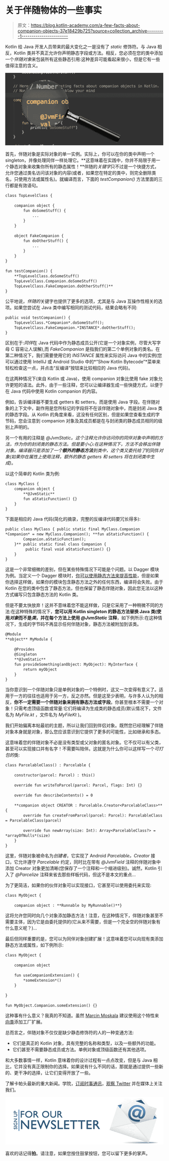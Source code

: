 # 关于伴随物体的一些事实

> 原文：<https://blog.kotlin-academy.com/a-few-facts-about-companion-objects-37e18429b725?source=collection_archive---------1----------------------->

Kotlin 给 Java 开发人员带来的最大变化之一是没有了 *static* 修饰符。与 Java 相反，Kotlin 类并不真正允许你声明静态字段或方法。相反，您必须在您的类中添加一个*伴随对象*来包装所有这些静态引用:这种差异可能看起来很小，但是它有一些值得注意的含义。

![](img/4b4c91d33a09bc9b59976891ec4cb943.png)

首先，伴随对象是实际对象的单一实例。实际上，你可以在你的类中声明一个 singleton，并像处理同伴一样处理它。**这意味着在实践中，你并不局限于用一个静态对象来收集你所有的静态属性！**伴随的*关键字*只不过是一个快捷方式，允许您通过类名访问该对象的内容(或者，如果您在特定的类中，则完全删除类名，只使用方法或属性名)。就编译而言，下面的 *testCompanion()* 方法里面的三行都是有效语句。

```
class TopLevelClass {

    companion object {
        fun doSomeStuff() {
            ...
        }
    }

    object FakeCompanion {
        fun doOtherStuff() {
            ...
        }
    }
}

fun testCompanion() {
    **TopLevelClass.doSomeStuff()
    TopLevelClass.Companion.doSomeStuff()
    TopLevelClass.FakeCompanion.doOtherStuff()**
}
```

公平地说，*伴随的*关键字也提供了更多的选项，尤其是与 Java 互操作性相关的选项。如果您尝试在 Java 类中编写相同的测试代码，结果会略有不同:

```
public void testCompanion() {
    TopLevelClass.*Companion*.doSomeStuff();
    TopLevelClass.FakeCompanion.*INSTANCE*.doOtherStuff();
}
```

区别在于:*同伴*在 Java 代码中作为静态成员公开(它是一个对象实例，尽管大写字母 C 容易让人误解),而 *FakeCompanion* 是指我们的第二个单例对象的类名。在第二种情况下，我们需要使用它的 *INSTANCE* 属性来实际访问 Java 中的实例(您可以通过使用 IntelliJ 或 Android Studio 中的*“Show Kotlin Bytecode”*菜单来轻松检查这一点，并点击“反编译”按钮来比较相应的 Java 代码)。

在这两种情况下(来自 Kotlin 或 Java)，使用 companion 对象比使用 fake 对象允许更短的语法。此外，由于一些注释，您可以让编译器生成一些快捷方式，以便于在 Java 代码中使用 Kotlin companion 的内容。

例如，告诉编译器不要生成 getters 和 setters，而是使用 Java 字段。在伴随对象的上下文中，副作用是您所标记的字段将不在该伴随对象中，而是封闭 Java 类的静态字段。从 Kotlin 的角度来看，这没有任何区别，但是如果您查看生成的字节码，您会注意到 companion 对象及其成员都是在与封闭类的静态成员相同的级别上声明的。

另一个有用的注释是 *@JvmStatic。这个注释允许你访问你的同伴对象中声明的方法，作为你的封闭类的静态方法。但是要小心:在这种情况下，方法不会移出伴随对象。编译器只是添加了一个**额外的静态方法**到类中，这个类又委托给了*的同伴*对象(如果你在属性上使用注释，额外的静态 getters 和 setters 将在封闭类中生成)。*

以这个简单的 Kotlin 类为例:

```
class MyClass {
    companion object {
        **@JvmStatic**
        fun aStaticFunction() {}
    }
}
```

下面是相应的 Java 代码(简化的摘录，完整的反编译代码要冗长得多):

```
public class MyClass { public static final MyClass.Companion *Companion* = new MyClass.Companion(); **fun aStaticFunction() {
        Companion.aStaticFunction();
    }** public static final class Companion {
         public final void aStaticFunction() {}
    }
}
```

这是一个非常细微的差别，但在某些特殊情况下可能是个问题。以 Dagger 模块为例。当定义一个 Dagger 模块时，[你可以使用静态方法来提高性能](https://medium.com/square-corner-blog/keeping-the-daggers-sharp-%EF%B8%8F-230b3191c3f#792c)，但是如果你选择这样做，如果你的模块包含静态方法之外的任何东西，编译将会失败。由于 Kotlin 在您的类中包含了静态方法，但也保留了静态伴随对象，因此您无法以这种方式编写只包含静态方法的 Kotlin 类。

但是不要太快放弃！这并不意味着您不能这样做，只是它采用了一种稍微不同的方法:在这种特殊的情况下，**您可以用 Kotlin singleton 的静态方法替换 Java 类(使用*对象*而不是*类*，并在每个方法上使用 *@JvmStatic* 注释**，如下例所示:在这种情况下，生成的字节码不再显示任何伴随对象，静态方法被附加到该类。

```
@Module
**object** MyModule {

    @Provides
    @Singleton
    **@JvmStatic**
    fun provideSomething(anObject: MyObject): MyInterface {
        return myObject
    }
}
```

当你意识到一个伴随对象只是单例对象的一个特例时，这又一次变得有意义了。适用于一方的往往也适用于另一方，反之亦然。但是这至少表明，与许多人认为的相反，**你不一定需要一个伴随对象来拥有静态方法或字段**。你甚至根本不需要一个对象！只需考虑顶级函数或常量:它们将编译为生成类的静态成员(默认情况下，文件名为 *MyFile.kt* ，文件名为 *MyFileKt* )。

我们开始偏离本帖最初的主题，所以让我们回到伴侣对象。既然您已经理解了伴随对象本身就是对象，那么您应该意识到它提供了更多的可能性，比如继承和多态。

这意味着您的伴随对象不必是没有类型或父对象的匿名对象。它不仅可以有父类，甚至可以实现接口并有名字！不需要叫陪伴。这就是为什么你可以这样写一个*可打包的*类:

```
class ParcelableClass() : Parcelable {

    constructor(parcel: Parcel) : this()

    override fun writeToParcel(parcel: Parcel, flags: Int) {}

    override fun describeContents() = 0

    **companion object CREATOR : Parcelable.Creator<ParcelableClass>** {
        override fun createFromParcel(parcel: Parcel): ParcelableClass = ParcelableClass(parcel)

        override fun newArray(size: Int): Array<ParcelableClass?> = *arrayOfNulls*(size)
    }
}
```

这里，伴随对象被命名为*创建者*，它实现了 Android *Parcelable。Creator* 接口，它允许遵守 *Parcelable* 约定，同时比在带有 *@JvmField* 注释的伴随对象中添加 Creator 对象更加清晰(您保存了一个注释和一个缩进级别)。诚然，Kotlin 引入了 *@Parcelize* 注释来省去那些样板代码，但这不是本文的重点…

为了更简洁，如果你的伙伴对象可以实现接口，它甚至可以使用委托来实现:

```
class MyObject {

    companion object : **Runnable by MyRunnable()**}
```

这将允许您同时向几个对象添加静态方法！注意，在这种情况下，伴随对象甚至不需要主体，因为它是由委托提供的(它从来不需要，但是一个完全空的伴随对象有什么意义呢？)…

最后但同样重要的是，您可以为同伴对象创建扩展！这意味着您可以向现有类添加静态方法或属性，如下例所示:

```
class MyObject {

    companion object

    fun useCompanionExtension() {
        *someExtension*()
    }

}

fun MyObject.Companion.someExtension() {}
```

这种事有什么意义？我真的不知道。虽然 [Marcin Moskala](https://medium.com/@marcinmoskala?source=user_popover) 建议使用这个特性来[向类](/effective-java-in-kotlin-item-1-consider-static-factory-methods-instead-of-constructors-8d0d7b5814b2#6985)添加工厂扩展。

总而言之，伴随对象不仅仅是缺少静态修饰符的人的一种变通方法:

*   它们是真正的 Kotlin 对象，具有完整的名称和类型，以及一些额外的功能。
*   它们甚至不需要静态成员或方法。单例对象或顶级函数还有其他选项。

和大多数事情一样，Kotlin 意味着你的设计过程有一点点改变，但是与 Java 相比，它并没有真正限制你的选择。如果说有什么不同的话，那就是通过提供一些新的、更干净的选择，让它们变得开放了一些。

了解卡帕头最新的重大新闻。学院，[订阅时事通讯](https://kotlin-academy.us17.list-manage.com/subscribe?u=5d3a48e1893758cb5be5c2919&id=d2ba84960a)，[观察 Twitter](https://twitter.com/ktdotacademy) 并在媒体上关注我们。

[![](img/5ce68714efe3efc036e06786166954ff.png)](http://eepurl.com/diMmGv)

喜欢的话记得**拍**。请注意，如果您按住鼓掌按钮，您可以留下更多的掌声。